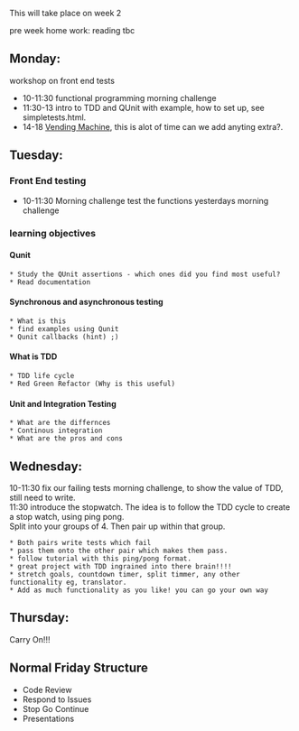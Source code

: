 This will take place on week 2

pre week home work:
reading tbc

## Monday:
workshop on front end tests
  * 10-11:30 functional programming morning challenge 
  * 11:30-13 intro to TDD and QUnit with example, how to set up, see simpletests.html.
  * 14-18 [Vending Machine](https://github.com/dwyl/learn-tdd), this is alot of time can we add anyting extra?. 

## Tuesday:
### Front End testing
  * 10-11:30 Morning challenge test the functions yesterdays morning challenge
  
### learning objectives
#### Qunit
    * Study the QUnit assertions - which ones did you find most useful? 
    * Read documentation
  
#### Synchronous and asynchronous testing
    * What is this
    * find examples using Qunit
    * Qunit callbacks (hint) ;)
  
#### What is TDD
    * TDD life cycle
    * Red Green Refactor (Why is this useful)
    
  
#### Unit and Integration Testing
    * What are the differnces
    * Continous integration 
    * What are the pros and cons

 
## Wednesday:
  10-11:30 fix our failing tests morning challenge, to show the value of TDD, still need to write.   
  11:30 introduce the stopwatch. The idea is to follow the TDD cycle to create a stop watch, using ping pong.  
  Split into your groups of 4. Then pair up within that group.   
  
    * Both pairs write tests which fail  
    * pass them onto the other pair which makes them pass.  
    * follow tutorial with this ping/pong format.   
    * great project with TDD ingrained into there brain!!!!  
    * stretch goals, countdown timer, split timmer, any other functionality eg, translator.  
    * Add as much functionality as you like! you can go your own way  

## Thursday:  
  Carry On!!!
  
## Normal Friday Structure
  * Code Review
  * Respond to Issues
  * Stop Go Continue
  * Presentations
